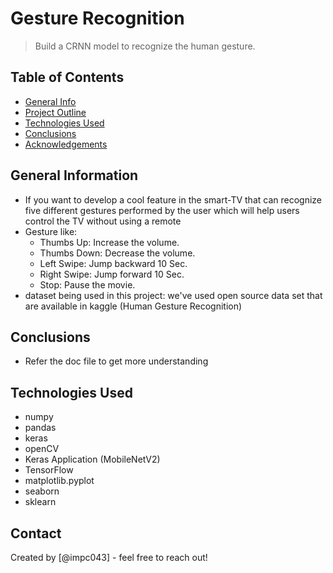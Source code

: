 # Gesture Recognition 
> Build a CRNN model to recognize the human gesture.



## Table of Contents
* [General Info](#general-information)
* [Project Outline](#project-outline)
* [Technologies Used](#technologies-used)
* [Conclusions](#conclusions)
* [Acknowledgements](#acknowledgements)



## General Information
- If you want to develop a cool feature in the smart-TV that can recognize five different gestures performed by the user which will help users control the TV without using a remote
- Gesture like:
  -	Thumbs Up: Increase the volume. 
  -	Thumbs Down: Decrease the volume.  
  -	Left Swipe: Jump backward 10 Sec. 
  -	Right Swipe: Jump forward 10 Sec. 
  -	Stop: Pause the movie. 
- dataset being used in this project: we've used open source data set that are available in kaggle (Human Gesture Recognition)



## Conclusions
- Refer the doc file to get more understanding


## Technologies Used
- numpy 
- pandas 
- keras
- openCV 
- Keras Application (MobileNetV2)
- TensorFlow
- matplotlib.pyplot 
- seaborn
- sklearn


## Contact
Created by [@impc043] - feel free to reach out!

